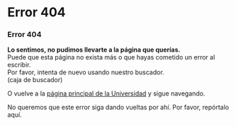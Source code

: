 # Error 404

### Error 404

**Lo sentimos, no pudimos llevarte a la página que querías.**  
Puede que esta página no exista más o que hayas cometido un error al escribir.  
Por favor, intenta de nuevo usando nuestro buscador.  
\(caja de buscador\)

O vuelve a la [página principal de la Universidad](https://www.uc.cl/) y sigue navegando.

No queremos que este error siga dando vueltas por ahí. Por favor, repórtalo aquí.

